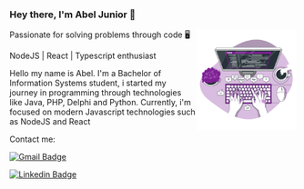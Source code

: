 ### Hey there, I'm Abel Junior 👋

<a href="https://storyset.com/programming" title="Illustration by Freepik Storyset">
  <img align="right" src="./assets/code.svg" alt="code your life" width=35% height=35% />
</a>

Passionate for solving problems through code :desktop_computer:

NodeJS | React | Typescript enthusiast

<p align="left"> 
  Hello my name is Abel. I'm a Bachelor of Information Systems student, i started my journey in programming through technologies like Java, PHP, Delphi and Python. Currently, i'm focused on modern Javascript technologies such as NodeJS and React<br>
</p>

Contact me:

[![Gmail Badge](https://img.shields.io/badge/-abelsouzacosta@gmail.com-6633cc?style=flat-square&logo=Gmail&logoColor=white&link=mailto:abelsouzacosta@gmail.com)](mailto:abelsouzacosta@gmail.com)

[![Linkedin Badge](https://img.shields.io/badge/-Abel%20Souza%20Costa%20Junior-6633cc?style=flat-square&logo=Linkedin&logoColor=white&link=https://www.linkedin.com/in/abelsouzacosta/)](https://www.linkedin.com/in/abelsouzacosta/)

